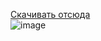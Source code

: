 [Скачивать отсюда](https://desu.me/manga/) <br/>
![image](https://github.com/E-lmir/GetManga/assets/101517002/cfeb667d-a51f-4159-8128-305f9f062028)
